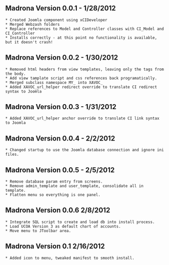 Madrona Version 0.0.1 - 1/28/2012
---
    * Created Joomla component using xCIDeveloper 
    * Merged Webzash folders
    * Replace references to Model and Controller classes with CI_Model and CI_Controller
    * Installs correctly - at this point no functionality is available, but it doesn't crash!

Madrona Version 0.0.2 - 1/30/2012
---
	* Removed html headers from view templates, leaving only the tags from the body.
	* Add view tamplate script and css references back programatically.
	* Merged subclass namespace MY_ into XAVOC_
	* Added XAVOC_url_helper redirect override to translate CI redirect syntax to Joomla

Madrona Version 0.0.3 - 1/31/2012
---
	* Added XAVOC_url_helper anchor override to translate CI link syntax to Joomla

Madrona Version 0.0.4 - 2/2/2012
---
	* Changed startup to use the Joomla database connection and ignore ini files. 

Madrona Version 0.0.5 - 2/5/2012
---
	* Remove database param entry from screens.
	* Remove admin_template and user_template, consolidate all in template.
	* Flatten menu so everything is one panel.
	
Madrona Version 0.0.6 2/8/2012
---
	* Integrate SQL script to create and load db into install process.
	* Load UCOA Version 3 as default chart of accounts.
	* Move menu to JToolbar area.

Madrona Version 0.1 2/16/2012
---
	* Added icon to menu, tweaked manifest to smooth install.